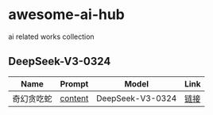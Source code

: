 # awesome-ai-hub

ai related works collection

## DeepSeek-V3-0324

| Name        | Prompt | Model | Link                                  |
|-------------|--------|-------|---------------------------------------|
| 奇幻贪吃蛇  | [content](./web/game/snake_2025.03.28/README.md) | DeepSeek-V3-0324 | [链接](./web/game/snake_2025.03.28/index.html) |
